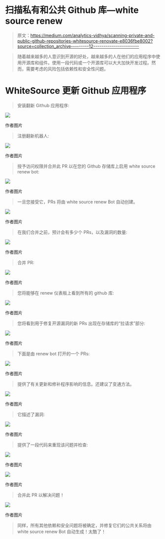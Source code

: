 # 扫描私有和公共 Github 库—white source renew

> 原文：<https://medium.com/analytics-vidhya/scanning-private-and-public-github-repositories-whitesource-renovate-e8036fbe8002?source=collection_archive---------12----------------------->

> 随着越来越多的人意识到开源的好处，越来越多的人在他们的应用程序中使用开源库和组件。使用一段代码或一个开源库可以大大加快开发过程。然而，需要考虑的风险包括依赖性和安全性问题。

# WhiteSource 更新 Github 应用程序

> 安装翻新 Github 应用程序:

![](img/91ffea33dfee0e51764b15f05b8775f0.png)

作者图片

> 注册翻新机器人:

![](img/13114f5968a903d9fdc28984285bf0b6.png)

作者图片

> 授予访问权限并合并此 PR 以在您的 Github 存储库上启用 white source renew bot:

![](img/538869eb0f1320483240e98900ab9f1b.png)

作者图片

> 一旦您接受它，PRs 将由 white source renew Bot 自动创建。

![](img/4ff96e2f1ce63dcf6b967ed0e413d292.png)

作者图片

> 在我们合并之前，预计会有多少个 PRs，以及漏洞的数量:

![](img/e62a61174d6189a2f5fbbb4db10733a4.png)

作者图片

> 合并 PR:

![](img/ac0a3e29bfd03578ad059d7b91ef8061.png)

作者图片

> 您将能够在 renew 仪表板上看到所有的 github 库:

![](img/229565fe9ac87782dcdacb451c4c2ad4.png)

作者图片

> 您将看到用于修复开源漏洞的新 PRs 出现在存储库的“拉请求”部分:

![](img/3773996f2834266f3f8213ec0ca27071.png)

作者图片

> 下面是由 renew bot 打开的一个 PRs:

![](img/e6b6806abd29c24d4114418b6135c008.png)

作者图片

> 提供了有关更新和修补程序影响的信息。还建议了变通方法。

![](img/e298023bed493c603b16fc16c39410d7.png)

作者图片

> 它描述了漏洞:

![](img/83ea474fe5a97df8a1826e031085c290.png)

作者图片

> 提供了一段代码来重现该问题并检查:

![](img/72395f17760f6a35cc255f29adf2a24b.png)

作者图片

![](img/3f10f003662364c935a32126fb44b270.png)

作者图片

> 合并此 PR 以解决问题！

![](img/f3af43bae09e0c3423f0bcd528d82625.png)

作者图片

> 同样，所有其他依赖和安全问题将被确定，并修复它们的公共关系将由 white source renew Bot 自动生成！太酷了！